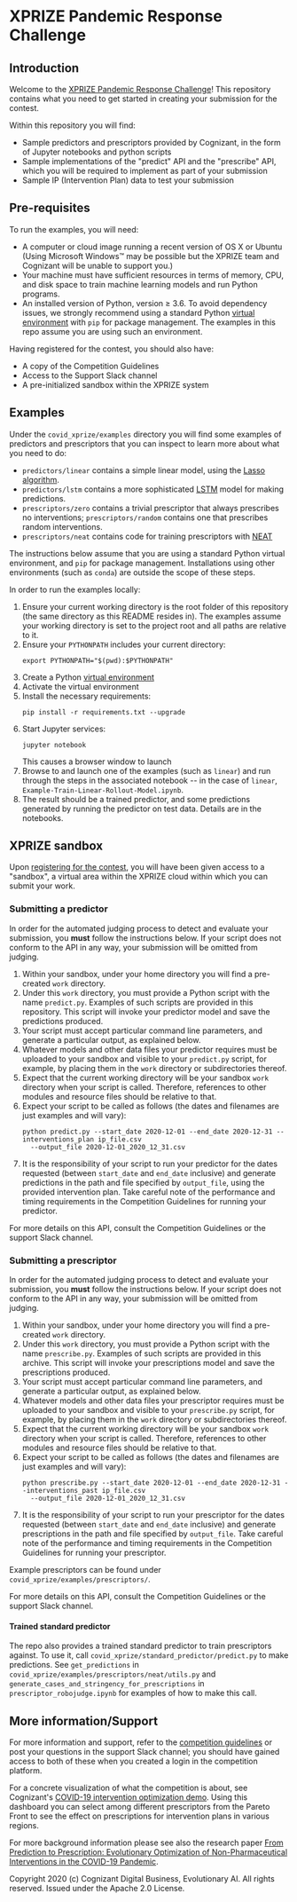 # XPRIZE Pandemic Response Challenge

## Introduction
Welcome to the [XPRIZE Pandemic Response Challenge](https://xprize.org/pandemicresponse)! This repository contains what you need to get started in creating your submission for the
contest.

Within this repository you will find:
* Sample predictors and prescriptors provided by Cognizant, in the form of Jupyter notebooks and python scripts
* Sample implementations of the "predict" API and the "prescribe" API, which you will be required to implement 
as part of your submission
* Sample IP (Intervention Plan) data to test your submission

## Pre-requisites
To run the examples, you will need:
* A computer or cloud image running a recent version of OS X or Ubuntu (Using Microsoft Windows™ may be possible but
the XPRIZE team and Cognizant will be unable to support you.) 
* Your machine must have sufficient resources in terms of memory, CPU, and disk space to train machine learning models 
and run Python programs.
* An installed version of Python, version ≥ 3.6. To avoid dependency issues, we strongly recommend using a standard Python [virtual environment](https://docs.python.org/3/tutorial/venv.html) with `pip` for package management. The examples in this repo assume you are using such an environment.

Having registered for the contest, you should also have:
* A copy of the Competition Guidelines
* Access to the Support Slack channel
* A pre-initialized sandbox within the XPRIZE system

## Examples
Under the `covid_xprize/examples` directory you will find some examples of predictors and prescriptors that you can 
inspect to learn more about what you need to do:
* `predictors/linear` contains a simple linear model, using the 
[Lasso algorithm](https://en.wikipedia.org/wiki/Lasso_(statistics)).
* `predictors/lstm` contains a more sophisticated [LSTM](https://en.wikipedia.org/wiki/Long_short-term_memory) 
model for making predictions.
* `prescriptors/zero` contains a trivial prescriptor that always prescribes no interventions; 
`prescriptors/random` contains one that prescribes random interventions.
* `prescriptors/neat` contains code for training prescriptors with [NEAT](https://en.wikipedia.org/wiki/Neuroevolution_of_augmenting_topologies)
 
The instructions below assume that you are using a standard Python virtual environment, and `pip` for package 
management. Installations using other environments (such as `conda`) are outside the scope of these steps.

In order to run the examples locally:
1. Ensure your current working directory is the root folder of this repository (the same directory as this README 
resides in). The examples assume your working directory is set to the project root and all paths are relative to 
it.
1. Ensure your `PYTHONPATH` includes your current directory:
    ```shell script
    export PYTHONPATH="$(pwd):$PYTHONPATH"
    ```
1. Create a Python [virtual environment](https://docs.python.org/3/tutorial/venv.html)
1. Activate the virtual environment
1. Install the necessary requirements:
    ```shell script
    pip install -r requirements.txt --upgrade
    ```    
1. Start Jupyter services:
    ```shell script
    jupyter notebook
    ```
    This causes a browser window to launch
1.  Browse to and launch one of the examples (such as `linear`) and run through the steps in the associated 
notebook -- in the case of `linear`, `Example-Train-Linear-Rollout-Model.ipynb`.
1. The result should be a trained predictor, and some predictions generated by running the predictor on test data. 
Details are in the notebooks.

## XPRIZE sandbox
Upon [registering for the contest](https://xprize.org/pandemicresponse), you will have been given access to a "sandbox", 
a virtual area within the XPRIZE cloud within which you can submit your work. 

### Submitting a predictor

In order for the automated judging process to detect and evaluate your submission, you **must** follow the 
instructions below. If your script does not conform to the API in any way, your submission will be omitted from 
judging.

1. Within your sandbox, under your home directory you will find a pre-created `work` directory.
1. Under this `work` directory, you must provide a Python script with the name `predict.py`. Examples of such scripts 
are provided in this repository. This script will invoke your predictor model and save the predictions produced.
1. Your script must accept particular command line parameters, and generate a particular output, as explained below. 
1. Whatever models and other data files your predictor requires must be uploaded to your sandbox and visible to your 
`predict.py` script, for example, by placing them in the `work` directory or subdirectories thereof.
1. Expect that the current working directory will be your sandbox `work` directory when your script is called. Therefore, 
references to other modules and resource files should be relative to that.
1. Expect your script to be called as follows (the dates and filenames are just examples and will vary):
    ```shell script
    python predict.py --start_date 2020-12-01 --end_date 2020-12-31 --interventions_plan ip_file.csv 
      --output_file 2020-12-01_2020_12_31.csv 
    ```
1. It is the responsibility of your script to run your predictor for the dates requested 
(between `start_date` and `end_date` inclusive) and generate predictions in the path and file specified by 
`output_file`, using the provided intervention plan. Take careful note of the performance and timing requirements 
in the Competition Guidelines for running your predictor. 

For more details on this API, consult the Competition Guidelines or the support Slack channel.

### Submitting a prescriptor

In order for the automated judging process to detect and evaluate your submission, you **must** follow the 
instructions below. If your script does not conform to the API in any way, your submission will be omitted from 
judging.

1. Within your sandbox, under your home directory you will find a pre-created `work` directory.
1. Under this `work` directory, you must provide a Python script with the name `prescribe.py`. Examples of such scripts 
are provided in this archive. This script will invoke your prescriptions model and save the prescriptions produced.
1. Your script must accept particular command line parameters, and generate a particular output, as explained below. 
1. Whatever models and other data files your prescriptor requires must be uploaded to your sandbox and visible to your 
`prescribe.py` script, for example, by placing them in the `work` directory or subdirectories thereof.
1. Expect that the current working directory will be your sandbox `work` directory when your script is called. Therefore, 
references to other modules and resource files should be relative to that.
1. Expect your script to be called as follows (the dates and filenames are just examples and will vary):
    ```shell script
    python prescribe.py --start_date 2020-12-01 --end_date 2020-12-31 --interventions_past ip_file.csv 
      --output_file 2020-12-01_2020_12_31.csv 
    ```
1. It is the responsibility of your script to run your prescriptor for the dates requested 
(between `start_date` and `end_date` inclusive) and generate prescriptions in the path and file specified by 
`output_file`. Take careful note of the performance and timing requirements 
in the Competition Guidelines for running your prescriptor. 

Example prescriptors can be found under `covid_xprize/examples/prescriptors/`.

For more details on this API, consult the Competition Guidelines or the support Slack channel.


#### Trained standard predictor

The repo also provides a trained standard predictor to train prescriptors against.
To use it, call `covid_xprize/standard_predictor/predict.py` to make predictions.
See `get_predictions` in `covid_xprize/examples/prescriptors/neat/utils.py` and
`generate_cases_and_stringency_for_prescriptions` in `prescriptor_robojudge.ipynb`
for examples of how to make this call.


## More information/Support
For more information and support, refer to the [competition guidelines](](https://xprize.org/pandemicresponse)) 
or post your questions in the support Slack channel; you should have gained access to both of these when you created a 
login in the competition platform.

For a concrete visualization of what the competition is about, see Cognizant's 
[COVID-19 intervention optimization demo](https://evolution.ml/demos/npidashboard/). Using this dashboard you can 
select among different prescriptors from the Pareto Front to see the effect on prescriptions for intervention plans 
in various regions.

For more background information please see also the research paper 
[From Prediction to Prescription: Evolutionary Optimization of Non-Pharmaceutical Interventions in the COVID-19 Pandemic](https://arxiv.org/abs/2005.13766). 

Copyright 2020 (c) Cognizant Digital Business, Evolutionary AI. All rights reserved. Issued under the Apache 2.0 License.
